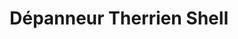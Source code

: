 ---
title: "Dépanneur Therrien Shell"
url: /mont-laurier/depanneur-therrien-shell/
shop: convenience
---